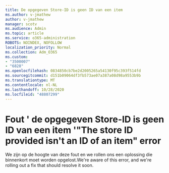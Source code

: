 ```yaml
---
title: De opgegeven Store-ID is geen ID van een item
ms.author: v-jmathew
author: v-jmathew
manager: scotv
ms.audience: Admin
ms.topic: article
ms.service: o365-administration
ROBOTS: NOINDEX, NOFOLLOW
localization_priority: Normal
ms.collection: Adm_O365
ms.custom:
- "3500007"
- "6828"
ms.openlocfilehash: 0834850cb7be2d2005265a54130f95c393f514fd
ms.sourcegitcommit: d151b09064df3fb573ae07a387a08d98a9553b9b
ms.translationtype: MT
ms.contentlocale: nl-NL
ms.lasthandoff: 10/28/2020
ms.locfileid: "48807299"
---
```

# <a name="the-store-id-provided-isnt-an-id-of-an-item-error"></a><span data-ttu-id="c6ab7-102">Fout ' de opgegeven Store-ID is geen ID van een item '</span><span class="sxs-lookup"><span data-stu-id="c6ab7-102">"The store ID provided isn't an ID of an item" error</span></span>

<span data-ttu-id="c6ab7-103">We zijn op de hoogte van deze fout en we rollen ons een oplossing die binnenkort moet worden opgelost.</span><span class="sxs-lookup"><span data-stu-id="c6ab7-103">We're aware of this error, and we're rolling out a fix that should resolve it soon.</span></span>
